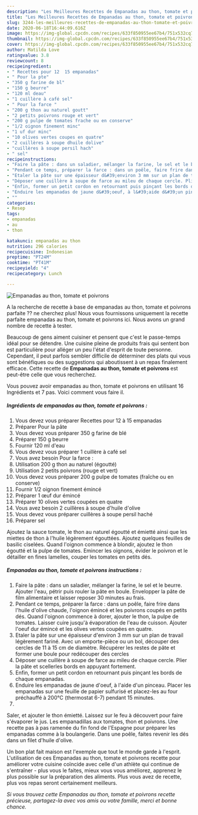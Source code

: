 ```yaml
---
description: "Les Meilleures Recettes de Empanadas au thon, tomate et poivrons"
title: "Les Meilleures Recettes de Empanadas au thon, tomate et poivrons"
slug: 3244-les-meilleures-recettes-de-empanadas-au-thon-tomate-et-poivrons
date: 2020-06-18T16:44:09.616Z
image: https://img-global.cpcdn.com/recipes/633f850955ee67b4/751x532cq70/empanadas-au-thon-tomate-et-poivrons-photo-principale-de-la-recette.jpg
thumbnail: https://img-global.cpcdn.com/recipes/633f850955ee67b4/751x532cq70/empanadas-au-thon-tomate-et-poivrons-photo-principale-de-la-recette.jpg
cover: https://img-global.cpcdn.com/recipes/633f850955ee67b4/751x532cq70/empanadas-au-thon-tomate-et-poivrons-photo-principale-de-la-recette.jpg
author: Matilda Love
ratingvalue: 3.8
reviewcount: 8
recipeingredient:
- " Recettes pour 12  15 empanadas"
- " Pour la pte"
- "350 g farine de bl"
- "150 g beurre"
- "120 ml deau"
- "1 cuillère à café sel"
- " Pour la farce "
- "200 g thon au naturel goutt"
- "2 petits poivrons rouge et vert"
- "200 g pulpe de tomates frache ou en conserve"
- "1/2 oignon finement minc"
- "1 uf dur minc"
- "10 olives vertes coupes en quatre"
- "2 cuillères à soupe dhuile dolive"
- "cuillères à soupe persil hach"
- " sel"
recipeinstructions:
- "Faire la pâte : dans un saladier, mélanger la farine, le sel et le beurre. Ajouter l&#39;eau, pétrir puis rouler la pâte en boule. Envelopper la pâte de film alimentaire et laisser reposer 30 minutes au frais."
- "Pendant ce temps, préparer la farce : dans un poêle, faire frire dans l&#39;huile d&#39;olive chaude, l&#39;oignon émincé et les poivrons coupés en petits dés. Quand l&#39;oignon commence à dorer, ajouter le thon, la pulpe de tomates. Laisser cuire jusqu&#39;à évaporation de l&#39;eau de cuisson. Ajouter l&#39;oeuf dur émincé et les olives vertes coupées en quatre."
- "Etaler la pâte sur une épaisseur d&#39;environ 3 mm sur un plan de travail légèrement fariné. Avec un emporte-pièce ou un bol, découper des cercles de 11 à 15 cm de diamètre. Récupérer les restes de pâte et former une boule pour redécouper des cercles"
- "Déposer une cuillère à soupe de farce au mileu de chaque cercle. Plier la pâte et scellerles bords en appuyant fortement."
- "Enfin, former un petit cordon en retournant puis pinçant les bords de chaque empanadas."
- "Enduire les empanadas de jaune d&#39;oeuf, à l&#39;aide d&#39;un pinceau. Placer les empanadas sur une feuille de papier sulfurisé et placez-les au four préchauffé à 200°C (thermostat 6-7) pendant 15 minutes."
- ""
categories:
- Resep
tags:
- empanadas
- au
- thon

katakunci: empanadas au thon 
nutrition: 296 calories
recipecuisine: Indonesian
preptime: "PT24M"
cooktime: "PT41M"
recipeyield: "4"
recipecategory: Lunch

---
```



![Empanadas au thon, tomate et poivrons](https://img-global.cpcdn.com/recipes/633f850955ee67b4/751x532cq70/empanadas-au-thon-tomate-et-poivrons-photo-principale-de-la-recette.jpg)

A la recherche de recette à base de empanadas au thon, tomate et poivrons parfaite ?? ne cherchez plus! Nous vous fournissons uniquement la recette parfaite empanadas au thon, tomate et poivrons ici. Nous avons un grand nombre de recette à tester.

Beaucoup de gens aiment cuisiner et pensent que c'est le passe-temps idéal pour se détendre. Une cuisine pleine de produits frais qui sentent bon est particulière pour alléger un peu l'état d'esprit de toute personne. Cependant, il peut parfois sembler difficile de déterminer des plats qui vous sont bénéfiques ou des suggestions qui aboutissent à un repas finalement efficace. Cette recette de <strong> Empanadas au thon, tomate et poivrons </strong> est peut-être celle que vous recherchez.

<!--inarticleads1-->

Vous pouvez avoir empanadas au thon, tomate et poivrons en utilisant 16 Ingrédients et 7 pas. Voici comment vous faire il.

##### Ingrédients de empanadas au thon, tomate et poivrons :

1. Vous devez vous préparer  Recettes pour 12 à 15 empanadas
1. Préparer  Pour la pâte
1. Vous devez vous préparer 350 g farine de blé
1. Préparer 150 g beurre
1. Fournir 120 ml d&#39;eau
1. Vous devez vous préparer 1 cuillère à café sel
1. Vous avez besoin  Pour la farce :
1. Utilisation 200 g thon au naturel (égoutté)
1. Utilisation 2 petits poivrons (rouge et vert)
1. Vous devez vous préparer 200 g pulpe de tomates (fraîche ou en conserve)
1. Fournir 1/2 oignon finement émincé
1. Préparer 1 œuf dur émincé
1. Préparer 10 olives vertes coupées en quatre
1. Vous avez besoin 2 cuillères à soupe d&#39;huile d&#39;olive
1. Vous devez vous préparer cuillères à soupe persil haché
1. Préparer  sel


Ajoutez la sauce tomate, le thon au naturel égoutté et émietté ainsi que les miettes de thon à l&#39;huile légèrement égouttées. Ajoutez quelques feuilles de basilic ciselées. Quand l&#39;oignon commence à blondir, ajoutez le thon égoutté et la pulpe de tomates. Emincer les oignons, évider le poivron et le détailler en fines lamelles, couper les tomates en petits dés. 

<!--inarticleads2-->

##### Empanadas au thon, tomate et poivrons instructions :

1. Faire la pâte : dans un saladier, mélanger la farine, le sel et le beurre. Ajouter l&#39;eau, pétrir puis rouler la pâte en boule. Envelopper la pâte de film alimentaire et laisser reposer 30 minutes au frais.
1. Pendant ce temps, préparer la farce : dans un poêle, faire frire dans l&#39;huile d&#39;olive chaude, l&#39;oignon émincé et les poivrons coupés en petits dés. Quand l&#39;oignon commence à dorer, ajouter le thon, la pulpe de tomates. Laisser cuire jusqu&#39;à évaporation de l&#39;eau de cuisson. Ajouter l&#39;oeuf dur émincé et les olives vertes coupées en quatre.
1. Etaler la pâte sur une épaisseur d&#39;environ 3 mm sur un plan de travail légèrement fariné. Avec un emporte-pièce ou un bol, découper des cercles de 11 à 15 cm de diamètre. Récupérer les restes de pâte et former une boule pour redécouper des cercles
1. Déposer une cuillère à soupe de farce au mileu de chaque cercle. Plier la pâte et scellerles bords en appuyant fortement.
1. Enfin, former un petit cordon en retournant puis pinçant les bords de chaque empanadas.
1. Enduire les empanadas de jaune d&#39;oeuf, à l&#39;aide d&#39;un pinceau. Placer les empanadas sur une feuille de papier sulfurisé et placez-les au four préchauffé à 200°C (thermostat 6-7) pendant 15 minutes.
1. 


Saler, et ajouter le thon émietté. Laissez sur le feu à découvert pour faire s&#39;évaporer le jus. Les empanadillas aux tomates, thon et poivrons. Une recette pas à pas ramenée du fin fond de l&#39;Espagne pour préparer les empanadas comme à la boulangerie. Dans une poêle, faites revenir les dés dans un filet d&#39;huile d&#39;olive. 

<!--inarticleads1-->

<p>
Un bon plat fait maison est l'exemple que tout le monde garde à l'esprit. L'utilisation de ces Empanadas au thon, tomate et poivrons recette pour améliorer votre cuisine coïncide avec celle d'un athlète qui continue de s'entraîner - plus vous le faites, mieux vous vous améliorez, apprenez le plus possible sur la préparation des aliments. Plus vous avez de recette, plus vos repas seront certainement meilleurs.
</p>

<p>
<i>Si vous trouvez cette Empanadas au thon, tomate et poivrons recette précieuse, partagez-la avec vos amis ou votre famille, merci et bonne chance.</i>
</p>
